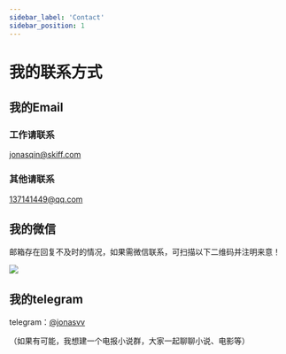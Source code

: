 ```yaml
---
sidebar_label: 'Contact'
sidebar_position: 1
---
```


# 我的联系方式

## 我的Email

### 工作请联系

jonasqin@skiff.com

### 其他请联系

137141449@qq.com

## 我的微信

邮箱存在回复不及时的情况，如果需微信联系，可扫描以下二维码并注明来意！

![](/img/wechat.jpg)

## 我的telegram

telegram：[@jonasvv](http://t.me/jonasvv)

（如果有可能，我想建一个电报小说群，大家一起聊聊小说、电影等）
